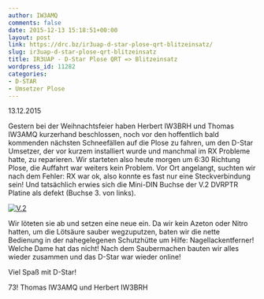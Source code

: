 ```yaml
---
author: IW3AMQ
comments: false
date: 2015-12-13 15:18:51+00:00
layout: post
link: https://drc.bz/ir3uap-d-star-plose-qrt-blitzeinsatz/
slug: ir3uap-d-star-plose-qrt-blitzeinsatz
title: IR3UAP - D-Star Plose QRT => Blitzeinsatz
wordpress_id: 11282
categories:
- D-STAR
- Umsetzer Plose
---
```


13.12.2015

Gestern bei der Weihnachtsfeier haben Herbert IW3BRH und Thomas IW3AMQ kurzerhand beschlossen, noch vor den hoffentlich bald kommenden nächsten Schneefällen auf die Plose zu fahren, um den D-Star Umsetzer, der vor kurzem installiert wurde und manchmal im RX Probleme hatte, zu reparieren. Wir starteten also heute morgen um 6:30 Richtung Plose, die Auffahrt war weiters kein Problem. Vor Ort angelangt, suchten wir nach dem Fehler: RX war ok, also konnte es fast nur eine Steckverbindung sein! Und tatsächlich erwies sich die Mini-DIN Buchse der V.2 DVRPTR Platine als defekt (Buchse 3. von links).

[![V.2](https://drc.bz/wp-content/uploads/2015/12/V.2-1024x576.jpg)](https://drc.bz/wp-content/uploads/2015/12/V.2.jpg)

Wir löteten sie ab und setzen eine neue ein. Da wir kein Azeton oder Nitro hatten, um die Lötsäure sauber wegzuputzen, baten wir die nette Bedienung in der nahegelegenen Schutzhütte um Hilfe: Nagellackentferner! Welche Dame hat das nicht! Nach dem Saubermachen bauten wir alles wieder zusammen und das D-Star war wieder online!

Viel Spaß mit D-Star!

73! Thomas IW3AMQ und Herbert IW3BRH
